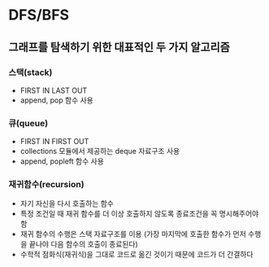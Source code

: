 # DFS/BFS
## 그래프를 탐색하기 위한 대표적인 두 가지 알고리즘

### 스택(stack)
* FIRST IN LAST OUT
* append, pop 함수 사용

### 큐(queue)
* FIRST IN FIRST OUT
* collections 모듈에서 제공하는 deque 자료구조 사용
* append, popleft 함수 사용

### 재귀함수(recursion)
* 자기 자신을 다시 호출하는 함수
* 특정 조건일 때 재귀 함수를 더 이상 호출하지 않도록 종료조건을 꼭 명시해주어야함
* 재귀 함수의 수행은 스택 자료구조를 이용 (가장 마지막에 호출한 함수가 먼저 수행을 끝나야 다음 함수의 호출이 종료된다)
* 수학적 점화식(재귀식)을 그대로 코드로 옮긴 것이기 때문에 코드가 더 간결하다
